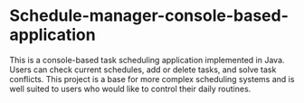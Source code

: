 # Schedule-manager-console-based-application
This is a console-based task scheduling application implemented in Java. Users can check current schedules, add or delete tasks, and solve task conflicts.  This project is a base for more complex scheduling systems and is well suited to users who would like to control their daily routines.
